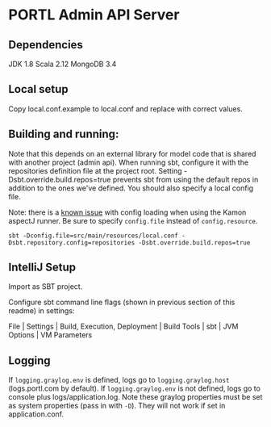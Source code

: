 
# PORTL Admin API Server


## Dependencies

JDK 1.8
Scala 2.12
MongoDB 3.4


## Local setup

Copy local.conf.example to local.conf and replace with correct values.


## Building and running:

Note that this depends on an external library for model code that is shared with another project (admin api). When
running sbt, configure it with the repositories definition file at the project root. Setting
-Dsbt.override.build.repos=true prevents sbt from using the default repos in addition to the ones we've defined. You
should also specify a local config file.

Note: there is a [known issue](https://github.com/kamon-io/sbt-aspectj-runner/issues/22) with config loading when using
the Kamon aspectJ runner. Be sure to specify `config.file` instead of `config.resource`.

    sbt -Dconfig.file=src/main/resources/local.conf -Dsbt.repository.config=repositories -Dsbt.override.build.repos=true


## IntelliJ Setup

Import as SBT project.

Configure sbt command line flags (shown in previous section of this readme) in settings:

File | Settings | Build, Execution, Deployment | Build Tools | sbt | JVM Options | VM Parameters


## Logging

If `logging.graylog.env` is defined, logs go to `logging.graylog.host` (logs.portl.com by default). If
`logging.graylog.env` is not defined, logs go to console plus logs/application.log. Note these graylog properties
must be set as system properties (pass in with `-D`). They will not work if set in application.conf.
